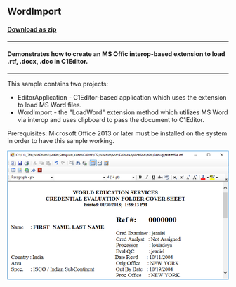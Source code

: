 ## WordImport
#### [Download as zip](https://grapecity.github.io/DownGit/#/home?url=https://github.com/GrapeCity/ComponentOne-WinForms-Samples/tree/master/NetFramework\XHtmlEditor\CS\WordImport)
____
#### Demonstrates how to create an MS Offic interop-based extension to load .rtf, .docx, .doc in C1Editor.
____
This sample contains two projects:

* EditorApplication - C1Editor-based application which uses the extension to load MS Word files.
* WordImport - the "LoadWord" extension method which utilizes MS Word via interop and uses clipboard to pass the document to C1Editor.

Prerequisites: Microsoft Office 2013 or later must be installed on the system in order to have this sample working.

![screenshot](screenshot.PNG)

